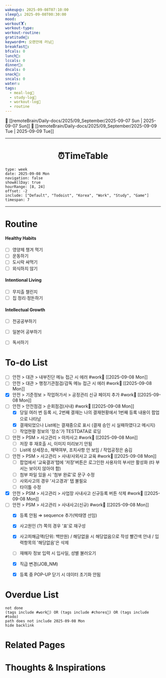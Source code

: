 ```yaml
---
wakeup🌞: 2025-09-08T07:10:00
sleep🌜: 2025-09-08T00:30:00
mood:
workout🏋️:
workout-type:
workout-routine:
gratitude🙏:
keyword🗝️: 오랜만에 러닝🏃
breakfast🍳:
bfcals: 0
lunch🍚:
lccals: 0
dinner🥗:
dncals: 0
snack🍬:
sncals: 0
water💧:
tags:
  - meal-log📝
  - study-log📓
  - workout-log💪
  - routine
---
```


🔺 [[remoteBrain/Daily-docs/2025/09_September/2025-09-07 Sun | 2025-09-07 Sun]]
🔻 [[remoteBrain/Daily-docs/2025/09_September/2025-09-09 Tue | 2025-09-09 Tue]]
___
<h1> <center>⏰TimeTable </center> </h1>

```gEvent
type: week
date: 2025-09-08 Mon
navigation: false
showAllDay: true
hourRange: [8, 24]
offset: -2
include: ["Default", "Todoist", "Korea", "Work", "Study", "Game"]
timespan: 7
```

--- 


# Routine 

####  Healthy Habits
- [ ] 영양제 챙겨 먹기
- [ ] 운동하기
- [ ] 도시락 싸먹기 
- [ ] 외식하지 않기 

####  Intentional Living 
- [ ] 무지출 챌린지 
- [ ] 집 정리·정돈하기

#### Intellectual Growth
- [ ] 전공공부하기
- [ ] 일본어 공부하기
- [ ] 독서하기



# To-do List

- [ ] 안전 > 대관 > 내부진단 메뉴 접근 시 에러  #work💼 [[2025-09-08 Mon]]
- [ ] 안전 > 대관 > 행정기관점검/감독 메뉴 접근 시 에러  #work💼  [[2025-09-08 Mon]]
- [x] 안전 > 기준정보 > 작업허가서 > 공정관리 신규 페이지 추가 #work💼 [[2025-09-08 Mon]]
- [ ] 안전 > 안전점검 > 순회점검(사내) #work💼  [[2025-09-08 Mon]]
	- [x] 당일 여러 번 등록 시, 2번째 결재는 나의 결재현황에서 1번째 등록 내용이 팝업으로 나타남
	- [x] 결재되었으나 List에는 결재중으로 표시 (결재 승인 시 실패하였다고 메시지)
	- [ ] 작업현황 정보의 '장소'가 TESTDATA로 로딩
- [ ] 안전 > PSM > 사고관리 > 아차사고 #work💼  [[2025-09-08 Mon]]
	- [ ] 저장 후 재호출 시, 이미지 미리보기 안됨
	- [ ] List에 상세장소, 채택여부, 조치사항 안 보임 / 작업공정은 숨김
- [ ] 안전 > PSM > 사고관리 > 사내/사외사고 교육 #work💼 [[2025-09-08 Mon]]
	- [ ] 팝업에서 '교육결과'탭에 '저장'버튼은 로그인한 사용자의 부서만 활성화 (타 부서는 보이지 않아야 함) 
	- [ ] 첨부 파일 있을 시 '첨부 완료'로 문구 수정
	- [ ] 사외사고의 경우 '사고경과' 탭 불필요
	- [ ] 타이틀 수정
- [x] 안전 > PSM > 사고관리 > 사업장 사내사고 신규등록 버튼 삭제 #work💼 [[2025-09-08 Mon]]
- [ ] 안전 > PSM > 사고관리 > 사내사고(신규)  #work💼 [[2025-09-08 Mon]]
	- [x] 등록 안됨 ⇒ sequence 추가(박태영 선임)
	- [x] 사고원인 (?) 쪽의 경우 '표'로 재구성
	- [x] 사고피해금액(단위: 백만원) / 해당없을 시 해당없음으로 작성 빨간색 안내 / 입력항목의 '해당없음'은 삭제
	- [ ] 재해자 정보 입력 시 입사일, 성별 불러오기
	- [x] 직급 변경(JOB_NM)
	- [x] 등록 중 POP-UP 닫기 시 데이터 초기화 안됨



# Overdue List
```tasks
not done
(tags include #work💼) OR (tags include #chores🧺) OR (tags include #todo)
path does not include 2025-09-08 Mon
hide backlink
```

# Related Pages



# Thoughts & Inspirations

